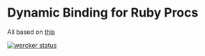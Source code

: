 # Dynamic Binding for Ruby Procs

All based on [this](https://github.com/niklasb/ruby-dynamic-binding)

[![wercker status](https://app.wercker.com/status/e05b98128a0d706904d38045d1cdb6a4/m "wercker status")](https://app.wercker.com/project/bykey/e05b98128a0d706904d38045d1cdb6a4)
